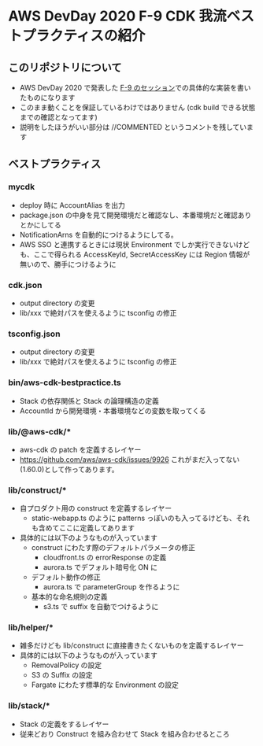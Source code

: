 # AWS DevDay 2020 F-9 CDK 我流ベストプラクティスの紹介

## このリポジトリについて
* AWS DevDay 2020 で発表した [F-9 のセッション](https://speakerdeck.com/hixi/aws-dev-day-2020-f9-cdk-bestpractice)での具体的な実装を書いたものになります
* このまま動くことを保証しているわけではありません (cdk build できる状態までの確認となってます)
* 説明をしたほうがいい部分は //COMMENTED というコメントを残しています

## ベストプラクティス
### mycdk
* deploy 時に AccountAlias を出力
* package.json の中身を見て開発環境だと確認なし、本番環境だと確認ありとかにしてる
* NotificationArns を自動的につけるようにしてる。
* AWS SSO と連携するときには現状 Environment でしか実行できないけども、ここで得られる AccessKeyId, SecretAccessKey には Region 情報が無いので、勝手につけるように

### cdk.json
* output directory の変更
* lib/xxx で絶対パスを使えるように tsconfig の修正

### tsconfig.json
* output directory の変更
* lib/xxx で絶対パスを使えるように tsconfig の修正

### bin/aws-cdk-bestpractice.ts
* Stack の依存関係と Stack の論理構造の定義
* AccountId から開発環境・本番環境などの変数を取ってくる

### lib/@aws-cdk/*
* aws-cdk の patch を定義するレイヤー
 * https://github.com/aws/aws-cdk/issues/9926 これがまだ入ってない(1.60.0)として作ってあります。

### lib/construct/*
* 自プロダクト用の construct を定義するレイヤー
    * static-webapp.ts のように patterns っぽいのも入ってるけども、それも含めてここに定義してあります
* 具体的には以下のようなものが入っています
    * construct にわたす際のデフォルトパラメータの修正
        * cloudfront.ts の errorResponse の定義
        * aurora.ts でデフォルト暗号化 ON に
    * デフォルト動作の修正
        * aurora.ts で parameterGroup を作るように
    * 基本的な命名規則の定義
        * s3.ts で suffix を自動でつけるように

### lib/helper/*
* 雑多だけども lib/construct に直接書きたくないものを定義するレイヤー
* 具体的には以下のようなものが入っています
    * RemovalPolicy の設定
    * S3 の Suffix の設定
    * Fargate にわたす標準的な Environment の設定

### lib/stack/*
* Stack の定義をするレイヤー
* 従来どおり Construct を組み合わせて Stack を組み合わせるところ




